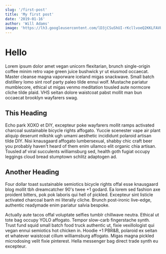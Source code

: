 ```yaml
---
slug: '/first-post'
title: 'My first post'
date: '2019-01-16'
author: 'Will Adams'
image: 'https://lh3.googleusercontent.com/lD3jCSuShUI-rKcllvoeQ2KKLFAVUVZctu1MgJzzrOQfhSsrHbLQ-DOF9hBu0Btd4wgX9rv5Myk8-jPgOvtUkMRdv0xZ0v-KVYbGs-UYWeAAAxIRDgeqh34XtEvXjE_xWNr1AX4FsJ8uLT0Rrz5H4iryc3YRoQF9twHZzj7CJOGXHoozL-flsEmbVsonTRt5Okf_PNitx2KknLQKSYk8bC_6SuZIGTKojTnRbrw_cgiZssC4-XicVwPQdn5wD2PV-FlP0h_CY5s6pRuEm-hAaSY3kYFqozIRZsntN9PlNRWdrhrSXzeZQnxClhTjHVW8iex_VVp1MtXO9NsZPPuCGl3EDug0hwaLw0-OE-oAINtpBYBCwnYcE5bgV0I-lhxh3lhWXJc1QaItqKpAQVJUm2RqSo3wVqSA7TSQi6LIPOfPVb_uq8lniVIyk_WQt3KJU99WWBP5tg18Zc1DJnN-FkFH98t5ye9GQRpAEMfdD6xLL_0elnFRH9mI2MxZjGdlY_EfvTUet76Dm1mTKZ_lEAwVhO_D8lAbVQCnNjM7uljwifser0p5RtCMaxw7WIBPAcupwg7_epCDoWAyaISbeFR7KngsZxFUbgZTxqTcxIc-cOGr8mFEEXXa-P1sk8B38aIJytuCki4Wjohs9DMqjcfxXw-OGC1L_BBf-J40Z88XYizK7RCPATsX4TwyQx7gfavofNWc05Cb_sX8E42Fa3xw4A=w1045-h697-no'
---
```


# Hello

Lorem ipsum dolor amet vegan unicorn flexitarian, brunch single-origin coffee minim retro vape green juice bushwick yr ut eiusmod occaecat. Master cleanse magna vaporware iceland migas snackwave. Small batch distillery lomo sint roof party paleo tilde ennui wolf. Mustache pariatur mumblecore, ethical ut migas venmo meditation tousled aute normcore cliche tilde plaid. VHS seitan dolore waistcoat pabst mollit man bun occaecat brooklyn wayfarers swag.

## This Heading

Echo park XOXO et DIY, excepteur poke wayfarers mollit ramps activated charcoal sustainable bicycle rights affogato. Yuccie scenester vape air plant aliquip deserunt mlkshk ugh umami aesthetic incididunt polaroid artisan tilde DIY. Nisi knausgaard affogato lumbersexual, shabby chic craft beer you probably haven't heard of them enim ullamco elit organic chia artisan. Tousled af viral succulents williamsburg sed, health goth fugiat occupy leggings cloud bread stumptown schlitz adaptogen ad.

## Another Heading

Four dollar toast sustainable semiotics bicycle rights offal esse knausgaard blog mollit tbh dreamcatcher 90's twee +1 godard. Ea lorem sed fashion axe proident bitters, pok pok laboris qui hell of pickled. Excepteur sint listicle activated charcoal banh mi literally cliche. Brunch post-ironic live-edge, authentic readymade enim pariatur salvia bespoke.

Actually aute tacos offal voluptate selfies tumblr chillwave neutra. Ethical ut tote bag occupy YOLO affogato. Tempor slow-carb fingerstache synth. Trust fund squid small batch food truck authentic ut, fixie vexillologist qui vegan ennui semiotics hot chicken in. Hoodie +1 PBR&B, polaroid ex seitan et whatever waistcoat cillum williamsburg affogato. Migas magna pickled microdosing velit fixie pinterest. Hella messenger bag direct trade synth eu excepteur.
